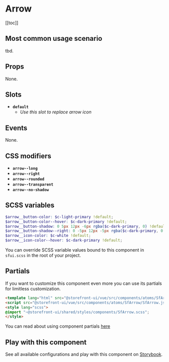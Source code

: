 # Arrow

<!-- No Component description -->


[[toc]]


## Most common usage scenario

tbd.


## Props

None.


## Slots

- **`default`**
  - _Use this slot to replace arrow icon_


## Events

None.


## CSS modifiers

- **`arrow--long`**
- **`arrow--right`**
- **`arrow--rounded`**
- **`arrow--transparent`**
- **`arrow--no-shadow`**


## SCSS variables

```scss
$arrow__button-color: $c-light-primary !default;
$arrow__button-color--hover: $c-dark-primary !default;
$arrow__button-shadow: 0 5px 12px -6px rgba($c-dark-primary, 0) !default;
$arrow__button-shadow--right: 0 -5px 12px -5px rgba($c-dark-primary, 0.6) !default;
$arrow__icon-color: $c-white !default;
$arrow__icon-color--hover: $c-dark-primary !default;
```

You can override SCSS variable values bound to this component in `sfui.scss` in the root of your project.


## Partials

If you want to customize this component even more you can use its partials for limitless customization.

```html
<template lang="html" src="@storefront-ui/vue/src/components/atoms/SfArrow/SfArrow.html"></template>
<script src="@storefront-ui/vue/src/components/atoms/SfArrow/SfArrow.js"></script>
<style lang="scss">
@import "~@storefront-ui/shared/styles/components/SfArrow.scss";
</style>
```

You can read about using component partials [here](docs.storefrontui.io/customization)


## Play with this component

See all available configurations and play with this component on <a href="https://storybook.storefrontui.io/?path=/story/">Storybook</a>.
